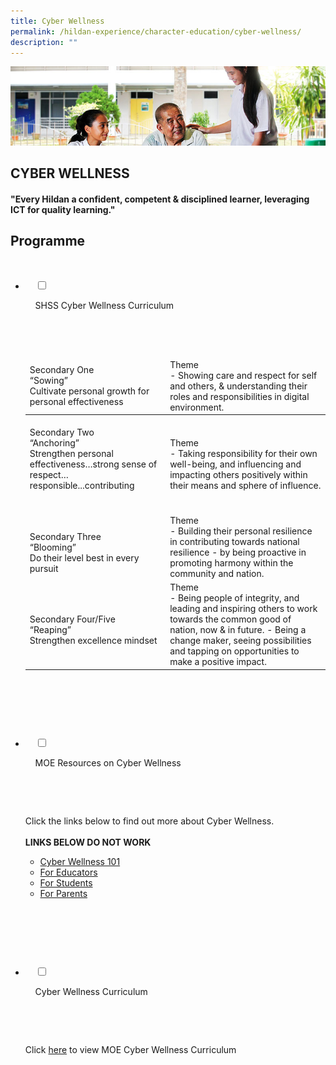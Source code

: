 ```yaml
---
title: Cyber Wellness
permalink: /hildan-experience/character-education/cyber-wellness/
description: ""
---
```

![](/images/Character%20Education/Cyber%20Wellness%20Banner.jpg)

CYBER WELLNESS
--------------

#### "Every Hildan a confident, competent & disciplined learner, leveraging ICT for quality learning."

Programme
---------


<ul class="jekyllcodex_accordion">

  <li>

    <input type="checkbox" id="accordion1">

    <label for="accordion1">SHSS Cyber Wellness Curriculum</label>

    <div>

      <p><table>
<thead>
  <tr>
    <td>Secondary One<br>“Sowing”<br>Cultivate personal growth for personal   effectiveness<br></td>
    <td>Theme<br>- Showing care and respect for self and others, &amp; understanding their roles and responsibilities in digital environment.</td>
  </tr>
</thead>
<tbody>
  <tr>
    <td><br>Secondary Two<br>“Anchoring”<br>Strengthen personal effectiveness…strong     sense of respect…responsible...contributing<br><br><br></td>
    <td>Theme<br>- Taking responsibility for their own well-being, and influencing and impacting others positively within their means and sphere of influence.</td>
  </tr>
  <tr>
    <td><br>Secondary Three<br>“Blooming”<br>Do their level best in every pursuit<br></td>
    <td> Theme<br>- Building their personal resilience in contributing towards national resilience - by being proactive in promoting harmony within the community and nation.</td>
  </tr>
  <tr>
    <td><br>Secondary Four/Five<br>“Reaping”<br>Strengthen excellence mindset<br></td>
    <td> Theme<br>- Being people of integrity, and leading and inspiring others to work towards the common good of nation, now &amp; in future.   - Being a change maker, seeing possibilities and tapping on opportunities to make a positive impact.</td>
  </tr>
</tbody>
</table></p>

    </div>

</li>  

  <li>

    <input type="checkbox" id="accordion2">

    <label for="accordion2">MOE Resources on Cyber Wellness</label>

    <div>

      <p>Click the links below to find out more about Cyber Wellness. 
<br><br>**LINKS BELOW DO NOT WORK**</p>

<ul>

<li> <a href="https://ictconnection.moe.edu.sg/cyber-wellness/cyber-wellness-101)">Cyber Wellness 101</a></li>	
	
<li> <a href="https://ictconnection.moe.edu.sg/cyber-wellness/for-educators">For Educators</a></li>
	
<li> <a href="https://ictconnection.moe.edu.sg/cyber-wellness/for-students">For Students</a></li>
	
<li> <a href="https://ictconnection.moe.edu.sg/cyber-wellness/for-parents">For Parents</a></li>	
	
</ul>	

    </div>

  </li>

  <li>

    <input type="checkbox" id="accordion3">

    <label for="accordion3">Cyber Wellness Curriculum</label>

    <div>

      <p>

Click <a href="https://www.moe.gov.sg/education/programmes/social-and-emotional-learning/cyber-wellness">here</a> to view MOE Cyber Wellness Curriculum

      </p>

    </div>

  </li>

</ul>